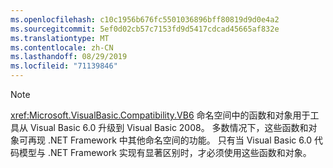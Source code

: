 ```yaml
---
ms.openlocfilehash: c10c1956b676fc5501036896bff80819d9d0e4a2
ms.sourcegitcommit: 5ef0d02cb57c7153fd9d5417cdcad45665af832e
ms.translationtype: MT
ms.contentlocale: zh-CN
ms.lasthandoff: 08/29/2019
ms.locfileid: "71139846"
---
```

> [!NOTE]
>  <xref:Microsoft.VisualBasic.Compatibility.VB6> 命名空间中的函数和对象用于工具从 Visual Basic 6.0 升级到 Visual Basic 2008。 多数情况下，这些函数和对象可再现 .NET Framework 中其他命名空间的功能。 只有当 Visual Basic 6.0 代码模型与 .NET Framework 实现有显著区别时，才必须使用这些函数和对象。